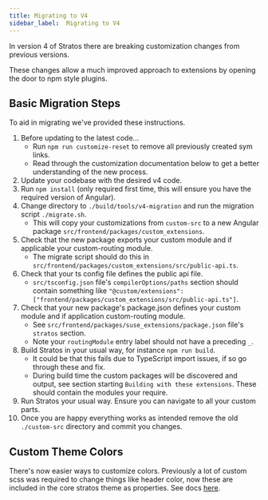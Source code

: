 ```yaml
---
title: Migrating to V4
sidebar_label:  Migrating to V4
---
```


In version 4 of Stratos there are breaking customization changes from previous versions.

These changes allow a much improved approach to extensions by opening the door to npm style plugins.

## Basic Migration Steps
To aid in migrating we've provided these instructions.

1. Before updating to the latest code...
    - Run `npm run customize-reset` to remove all previously created sym links.
    - Read through the customization documentation below to get a better understanding of the new process.
1. Update your codebase with the desired v4 code.
1. Run `npm install` (only required first time, this will ensure you have the required version of Angular).
1. Change directory to `./build/tools/v4-migration` and run the migration script `./migrate.sh`.
    - This will copy your customizations from `custom-src` to a new Angular package `src/frontend/packages/custom_extensions`.
1. Check that the new package exports your custom module and if applicable your custom-routing module.
    - The migrate script should do this in `src/frontend/packages/custom_extensions/src/public-api.ts`.
1. Check that your ts config file defines the public api file.
    - `src/tsconfig.json` file's `compilerOptions/paths` section should contain something like `"@custom/extensions": ["frontend/packages/custom_extensions/src/public-api.ts"]`.
1. Check that your new package's package.json defines your custom module and if application custom-routing module.
    - See `src/frontend/packages/suse_extensions/package.json` file's `stratos` section.
    - Note your `routingModule` entry label should not have a preceding `_`.
1. Build Stratos in your usual way, for instance `npm run build`.
    - It could be that this fails due to TypeScript import issues, if so go through these and fix.
    - During build time the custom packages will be discovered and output, see section starting `Building with these extensions`. These should contain the modules your require.
1. Run Stratos your usual way. Ensure you can navigate to all your custom parts.
1. Once you are happy everything works as intended remove the old `./custom-src` directory and commit you changes.


## Custom Theme Colors
There's now easier ways to customize colors. Previously a lot of custom scss was required to change things like header color, now these
are included in the core stratos theme as properties. See docs [here](/docs/extensions/theming#customize-theme-colors).
